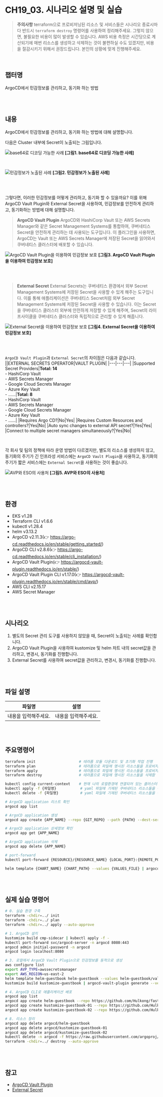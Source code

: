 # CH19_03. 시나리오 설명 및 실습
> **주의사항**
terraform으로 프로비저닝된 리소스 및 서비스들은 시나리오 종료시마다 반드시 `terraform destroy` 명령어를 사용하여 정리해주세요. 그렇지 않으면, 불필요한 비용이 많이 발생할 수 있습니다. AWS 비용 측정은 시간당으로 계산되기에 매번 리소스를 생성하고 삭제하는 것이 불편하실 수도 있겠지만, 비용을 절감시키기 위해서 권장드립니다. 본인의 상황에 맞게 진행해주세요.

<br>

## 챕터명

ArgoCD에서 민감정보를 관리하고, 동기화 하는 방법

<br><br>

## 내용

ArgoCD에서 민감정보를 관리하고, 동기화 하는 방법에 대해 설명합니다.

다음은 Cluster 내부에 Secret이 노출되는 그림입니다.

![base64로 디코딩 가능한 사례](../../images/02-06-01-image.png)
**[그림1. base64로 디코딩 가능한 사례]**

<br>

![민감정보가 노출된 사례](../../images/02-06-02-image.png)
**[그림2. 민감정보가 노출된 사례]**

<br><br>

그렇다면, 이러한 민감정보를 어떻게 관리하고, 동기화 할 수 있을까요? 이를 위해 ArgoCD Vault Plugin와 External Secret을 사용하여, 민감정보를 안전하게 관리하고, 동기화하는 방법에 대해 설명합니다.

> **ArgoCD Vault Plugin**
 ArgoCD와 HashiCorp Vault 또는 AWS Secrets Manager와 같은 Secret Management Systems를 통합하여, 쿠버네티스 Secret을 안전하게 관리하는 데 사용되는 도구입니다. 이 플러그인을 사용하면, ArgoCD는 Vault 또는 AWS Secrets Manager에 저장된 Secret을 읽어와서 쿠버네티스 클러스터에 배포할 수 있습니다.

![ArgoCD Vault Plugin을 이용하여 민감정보 보호](../../images/02-06-03-image.png)
**[그림3. ArgoCD Vault Plugin을 이용하여 민감정보 보호]**

<br><br>

> **External Secret**
 External Secrets는 쿠버네티스 환경에서 외부 Secret Management Systems에 저장된 Secret을 사용할 수 있게 해주는 도구입니다. 이를 통해 애플리케이션은 쿠버네티스 Secret처럼 외부 Secret Management Systems에 저장된 Secret을 사용할 수 있습니다. 이는 Secret을 쿠버네티스 클러스터 외부에 안전하게 저장할 수 있게 해주며, Secret의 라이프사이클을 쿠버네티스 클러스터와 독립적으로 관리할 수 있게 해줍니다.

![External Secret을 이용하여 민감정보 보호](../../images/02-06-04-image.png)
**[그림4. External Secret을 이용하여 민감정보 보호]**

<br><br>

`ArgoCD Vault Plugin`과 `External Secret`의 차이점은 다음과 같습니다.
||EXTERNAL SECRETS OPERATOR|VAULT PLUGIN|
|---|---|---|
|Supported Secret Providers|**Total: 14**<br>- HashiCorp Vault<br>- AWS Secrets Manager<br>- Google Cloud Secrets Manager<br>- Azure Key Vault<br>- ......|**Total: 8**<br>-  HashiCorp Vault<br>- AWS Secrets Manager<br>- Google Cloud Secrets Manager<br>- Azure Key Vault<br>- ......|
|Requires Argo CD?|No|Yes|
|Requires Custom Resources and controllers?|Yes|No|
|Auto sync changes to external API secret?|Yes|Yes|
|Connect to multiple secret managers simultaneously?|Yes|No|

<br>

각 회사 및 팀의 정책에 따라 운영 방법이 다르겠지만, 별도의 리소스를 생성하지 않고, 동기화의 주기가 긴 인프라성 서비스에는 `ArgoCD Vault Plugin`을 사용하고, 동기화의 주기가 짧은 서비스에는 `External Secret`을 사용하는 것이 좋습니다.

![AVP와 ESO의 사용처](../../images/02-06-05-image.png)
**[그림5. AVP와 ESO의 사용처]**

<br><br>

## 환경

- EKS v1.28
- Terraform CLI v1.6.6
- kubectl v1.28.4
- helm v3.13.2
- ArgoCD v2.11.3(👉 https://argo-cd.readthedocs.io/en/stable/getting_started/)
- ArgoCD CLI v2.8.6(👉 https://argo-cd.readthedocs.io/en/stable/cli_installation/)
- ArgoCD Vault Plugin(👉 https://argocd-vault-plugin.readthedocs.io/en/stable/)
- ArgoCD Vault Plugin CLI v1.17.0(👉 https://argocd-vault-plugin.readthedocs.io/en/stable/cmd/avp/)
- AWS CLI v2.15.17
- AWS Secret Manager

<br><br>

## 시나리오

1. 별도의 Secret 관리 도구를 사용하지 않았을 때, Secret이 노출되는 사례를 확인합니다.
2. ArgoCD Vault Plugin을 사용하여 kustomize 및 helm 차트 내의 secret값을 관리하고, 변경시, 동기화를 진행합니다.
3. External Secret를 사용하여 secret값을 관리하고, 변경시, 동기화를 진행합니다.

<br><br>

## 파일 설명
|파일명|설명|
|---|---|
|내용을 입력해주세요.|내용을 입력해주세요.|

<br><br>

## 주요명령어

```bash
terraform init                    # 테라폼 모듈 다운로드 및 초기화 작업 진행
terraform plan                    # 테라폼으로 파일에 명시된 리소스들을 프로비저닝 하기 전 확인단계
terraform apply                   # 테라폼으로 파일에 명시된 리소스들을 프로비저닝
terraform destroy                 # 테라폼으로 파일에 명시된 리소스들을 삭제함

kubectl config current-context    # 현재 나의 로컬환경에 연결되어 있는 클러스터 확인
kubectl apply -f {파일명}           # yaml 파일에 기재된 쿠버네티스 리소스들을 생성
kubectl delete -f {파일명}          # yaml 파일에 기재된 쿠버네티스 리소스들을 삭제

# ArgoCD application 리스트 확인
argocd app list

# ArgoCD application 생성
argocd app create {APP_NAME} --repo {GIT_REPO} --path {PATH} --dest-server {DEST_SERVER} --dest-namespace {DEST_NAMESPACE} 

# ArgoCD application 상세정보 확인
argocd app get {APP_NAME}

# ArgoCD application 삭제
argocd app delete {APP_NAME}

# port-forward
kubectl port-forward {RESOURCE}/{RESOURCE_NAME} {LOCAL_PORT}:{REMOTE_PORT}

helm template {CHART_NAME} {CHART_PATH} --values {VALUES_FILE} | argocd-vault-plugin generate - | kubectl apply -f -
```

<br><br>

## 실제 실습 명령어

```bash
# 0. 실습 환경 구축
terraform -chdir=../ init
terraform -chdir=../ plan
terraform -chdir=../ apply --auto-approve

# 1. ArgoCD 설치
kustomize build cmp-sidecar | kubectl apply -f -
kubectl port-forward svc/argocd-server -n argocd 8080:443
argocd admin initial-password -n argocd
argocd login localhost:8080

# 3. 로컬에서 ArgoCD Vault Plugin으로 민감정보를 동적으로 생성
aws configure list
export AVP_TYPE=awssecretsmanager
export AWS_REGION=us-east-2
helm template helm-guestbook helm-guestbook --values helm-guestbook/values.yaml | argocd-vault-plugin generate --verbose-sensitive-output -
kustomize build kustomize-guestbook | argocd-vault-plugin generate --verbose-sensitive-output -

# 4. ArgoCD CLI로 애플리케이션 배포
argocd app list
argocd app create helm-guestbook --repo https://github.com/Hulkong/fastcampus-devops-practice-examples-100.git --path '02-강의준비/06-senario/helm-guestbook' --dest-namespace default --dest-server https://kubernetes.default.svc
argocd app create kustomize-guestbook-01 --repo https://github.com/Hulkong/fastcampus-devops-practice-examples-100.git --path '02-강의준비/06-senario/kustomize-guestbook-01' --dest-namespace default --dest-server https://kubernetes.default.svc
argocd app create kustomize-guestbook-02 --repo https://github.com/Hulkong/fastcampus-devops-practice-examples-100.git --path '02-강의준비/06-senario/kustomize-guestbook-02' --dest-namespace default --dest-server https://kubernetes.default.svc

# 8. 리소스 정리 
argocd app delete argocd/helm-guestbook
argocd app delete argocd/kustomize-guestbook-01
argocd app delete argocd/kustomize-guestbook-02
kubectl delete -n argocd -f https://raw.githubusercontent.com/argoproj/argo-cd/stable/manifests/install.yaml
terraform -chdir=../ destroy --auto-approve
```

<br><br>

## 참고

- [ArgoCD Vault Plugin](https://argocd-vault-plugin.readthedocs.io/en/stable/)
- [External Secret](https://external-secrets.io/latest/)